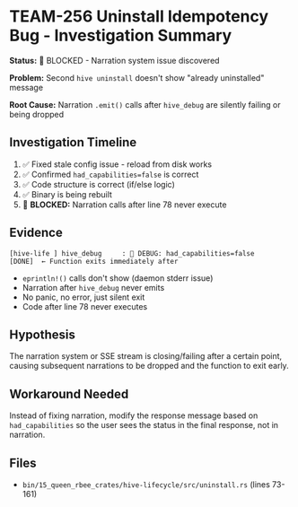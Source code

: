# TEAM-256 Uninstall Idempotency Bug - Investigation Summary

**Status:** 🔴 BLOCKED - Narration system issue discovered

**Problem:** Second `hive uninstall` doesn't show "already uninstalled" message

**Root Cause:** Narration `.emit()` calls after `hive_debug` are silently failing or being dropped

## Investigation Timeline

1. ✅ Fixed stale config issue - reload from disk works
2. ✅ Confirmed `had_capabilities=false` is correct
3. ✅ Code structure is correct (if/else logic)
4. ✅ Binary is being rebuilt
5. 🔴 **BLOCKED:** Narration calls after line 78 never execute

## Evidence

```
[hive-life ] hive_debug     : 🐞 DEBUG: had_capabilities=false
[DONE]  ← Function exits immediately after
```

- `eprintln!()` calls don't show (daemon stderr issue)
- Narration after `hive_debug` never emits
- No panic, no error, just silent exit
- Code after line 78 never executes

## Hypothesis

The narration system or SSE stream is closing/failing after a certain point, causing subsequent narrations to be dropped and the function to exit early.

## Workaround Needed

Instead of fixing narration, modify the response message based on `had_capabilities` so the user sees the status in the final response, not in narration.

## Files

- `bin/15_queen_rbee_crates/hive-lifecycle/src/uninstall.rs` (lines 73-161)
